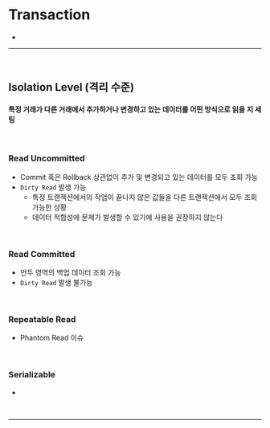 # Transaction
> 
* 

<hr>
<br>

## Isolation Level (격리 수준)
#### 특정 거래가 다른 거래에서 추가하거나 변경하고 있는 데이터를 어떤 방식으로 읽을 지 세팅

<br>

### Read Uncommitted
* Commit 혹은 Rollback 상관없이 추가 및 변경되고 있는 데이터를 모두 조회 가능
* `Dirty Read` 발생 가능
  * 특정 트랜젝션에서의 작업이 끝나지 않은 값들을 다른 트랜젝션에서 모두 조회 가능한 상황
  * 데이터 적합성에 문제가 발생할 수 있기에 사용을 권장하지 않는다

<br>

### Read Committed
* 언두 영역의 백업 데이터 조회 가능
* `Dirty Read` 발생 불가능 

<br>

### Repeatable Read
* Phantom Read 이슈

<br>

### Serializable
* 

<br>
<hr>
<br>


